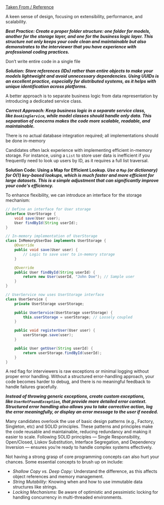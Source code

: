 [Taken From / Reference](https://medium.com/@manav.jain.tube/7-common-mistakes-to-avoid-in-machine-coding-rounds-f8e09461b739)

A keen sense of design, focusing on extensibility, performance, and scalability. 

***Best Practice: Create a proper folder structure: one folder for models, another for the storage layer, and one for the business logic layer. This structure not only keeps your code clean and maintainable but also demonstrates to the interviewer that you have experience with professional coding practices.***

Don’t write entire code in a single file

***Solution: Store references (IDs) rather than entire objects to make your models lightweight and avoid unnecessary dependencies. Using UUIDs is an excellent practice, especially for distributed systems, as it helps with unique identification across platforms.***

A better approach is to separate business logic from data representation by introducing a dedicated service class.

***Correct Approach: Keep business logic in a separate service class, like `BookingService`, while model classes should handle only data. This separation of concerns makes the code more scalable, readable, and maintainable.***

There is no actual database integration required; all implementations should be done in-memory

Candidates often lack experience with implementing efficient in-memory storage. For instance, using a `List` to store user data is inefficient if you frequently need to look up users by ID, as it requires a full list traversal.

**Solution Code: Using a Map for Efficient Lookup. *Use a `Map` (or dictionary) for O(1) key-based lookups, which is much faster and more efficient for large datasets. This is a simple adjustment that can significantly improve your code's efficiency.***

To enhance flexibility, we can introduce an interface for the storage mechanism:

```java
// Define an interface for User storage
interface UserStorage {
    void save(User user);
    User findById(String userId);
}

// In-memory implementation of UserStorage
class InMemoryUserDao implements UserStorage {
    @Override
    public void save(User user) {
        // Logic to save user to in-memory storage
    }

    @Override
    public User findById(String userId) {
        return new User(userId, "John Doe"); // Sample user
    }
}

// UserService now uses UserStorage interface
class UserService {
    private UserStorage userStorage;

    public UserService(UserStorage userStorage) {
        this.userStorage = userStorage; // Loosely coupled
    }

    public void registerUser(User user) {
        userStorage.save(user);
    }

    public User getUser(String userId) {
        return userStorage.findById(userId);
    }
}
```

A red flag for interviewers is raw exceptions or minimal logging without proper error handling. Without a structured error-handling approach, your code becomes harder to debug, and there is no meaningful feedback to handle failures gracefully.

***Instead of throwing generic exceptions, create custom exceptions, like `UserNotFoundException`, that provide more detailed error context. Structured error handling also allows you to take corrective action, log the error meaningfully, or display an error message to the user if needed.***

Many candidates overlook the use of basic design patterns (e.g., Factory, Singleton, etc) and SOLID principles. These patterns and principles make the code reusable and maintainable, reducing redundancy and making it easier to scale. Following SOLID principles — Single Responsibility, Open/Closed, Liskov Substitution, Interface Segregation, and Dependency Inversion — ensures you’re ready to handle complex systems effectively.

Not having a strong grasp of core programming concepts can also hurt your chances. Some essential concepts to brush up on include:

- *Shallow Copy vs. Deep Copy:* Understand the difference, as this affects object references and memory management.
- *String Mutability:* Knowing when and how to use immutable data structures like strings.
- *Locking Mechanisms:* Be aware of optimistic and pessimistic locking for handling concurrency in multi-threaded environments.